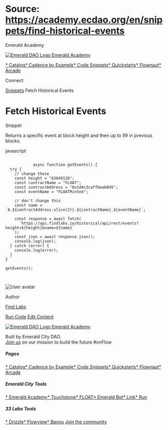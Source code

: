 # Source: https://academy.ecdao.org/en/snippets/find-historical-events


















Emerald Academy


[![Emerald DAO Logo](/ea-logo.png)
Emerald Academy](/en/)

[* Catalog](/en/catalog)[* Cadence by Example](/en/cadence-by-example)[* Code Snippets](/en/snippets)[* Quickstarts](/en/quickstarts)[* Flownaut](https://flownaut.ecdao.org)[* Arcade](https://arcade.ecdao.org)

Connect



[Snippets](/en/snippets)
Fetch Historical Events

# Fetch Historical Events


Snippet



Returns a specific event at block height and then up to 99 in previous blocks.

javascript
```
		
			async function getEvents() {
  try {
    // change these
    const height = "63849126";
    const contractName = "FLOAT";
    const contractAddress = "0x2d4c3caffbeab845";
    const eventName = "FLOATMinted";

    // don't change this
    const name = `A.${contractAddress.slice(2)}.${contractName}.${eventName}`;

    const response = await fetch(
      `https://api.findlabs.io/historical/api/rest/events?height=${height}&name=${name}`
    );
    const json = await response.json();
    console.log(json);
  } catch (error) {
    console.log(error);
  }
}

getEvents();
		 
	
```


![User avatar](/avatars/find-labs.jpg)

Author

[Find Labs](https://twitter.com/findlabs)


[Run Code](https://codesandbox.io/s/find-historical-events-7w3hvh)
[Edit Content](https://github.com/emerald-dao/emerald-academy-v2/tree/main/src/lib/content/snippets/find-historical-events/readme.md)


[![Emerald DAO Logo](/ea-logo.png)
Emerald Academy](/en/)

Built by Emerald City DAO.  
[Join us](https://discord.gg/emerald-city-906264258189332541) on our mission to build the future #onFlow


##### Pages

[* Catalog](/en/catalog)[* Cadence by Example](/en/cadence-by-example)[* Code Snippets](/en/snippets)[* Quickstarts](/en/quickstarts)[* Flownaut](https://flownaut.ecdao.org)[* Arcade](https://arcade.ecdao.org)
##### Emerald City Tools

[* Emerald Academy](https://academy.ecdao.org/)[* Touchstone](https://touchstone.city/)[* FLOAT](https://floats.city/)[* Emerald Bot](https://bot.ecdao.org/)[* Link](https://link.ecdao.org/)[* Run](https://run.ecdao.org/)
##### 33 Labs Tools

[* Drizzle](https://drizzle33.app/)[* Flowview](https://flowview.app/)[* Bayou](https://bayou33.app/)
[Join the community](https://discord.gg/emerald-city-906264258189332541)




